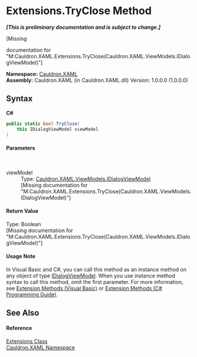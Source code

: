 # Extensions.TryClose Method 
 _**\[This is preliminary documentation and is subject to change.\]**_

\[Missing <summary> documentation for "M:Cauldron.XAML.Extensions.TryClose(Cauldron.XAML.ViewModels.IDialogViewModel)"\]

**Namespace:**&nbsp;<a href="N_Cauldron_XAML">Cauldron.XAML</a><br />**Assembly:**&nbsp;Cauldron.XAML (in Cauldron.XAML.dll) Version: 1.0.0.0 (1.0.0.0)

## Syntax

**C#**<br />
``` C#
public static bool TryClose(
	this IDialogViewModel viewModel
)
```


#### Parameters
&nbsp;<dl><dt>viewModel</dt><dd>Type: <a href="T_Cauldron_XAML_ViewModels_IDialogViewModel">Cauldron.XAML.ViewModels.IDialogViewModel</a><br />\[Missing <param name="viewModel"/> documentation for "M:Cauldron.XAML.Extensions.TryClose(Cauldron.XAML.ViewModels.IDialogViewModel)"\]</dd></dl>

#### Return Value
Type: Boolean<br />\[Missing <returns> documentation for "M:Cauldron.XAML.Extensions.TryClose(Cauldron.XAML.ViewModels.IDialogViewModel)"\]

#### Usage Note
In Visual Basic and C#, you can call this method as an instance method on any object of type <a href="T_Cauldron_XAML_ViewModels_IDialogViewModel">IDialogViewModel</a>. When you use instance method syntax to call this method, omit the first parameter. For more information, see <a href="http://msdn.microsoft.com/en-us/library/bb384936.aspx">Extension Methods (Visual Basic)</a> or <a href="http://msdn.microsoft.com/en-us/library/bb383977.aspx">Extension Methods (C# Programming Guide)</a>.

## See Also


#### Reference
<a href="T_Cauldron_XAML_Extensions">Extensions Class</a><br /><a href="N_Cauldron_XAML">Cauldron.XAML Namespace</a><br />